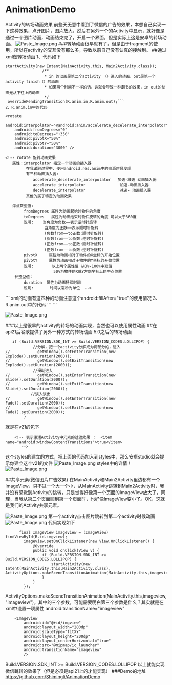# AnimationDemo
Activity的转场动画效果
前些天无意中看到了微信的广告的效果，本想自己实现一下这种效果，点开图片，图片放大，然后在另外一个的Activity中显示，就好像是通过一个图片动画，动画结束完了，开启一个界面，但是实际上这是安卓的转场动画。
![Paste_Image.png](http://upload-images.jianshu.io/upload_images/5363507-c9af3c7a7fd737ab.png?imageMogr2/auto-orient/strip%7CimageView2/2/w/1240)
###转场动画很早就有了，但是由于fragment的使用，所以在activity的交互没有那么多，导致以前自己没有认真的接触到。
##通过xml做转场动画
1、代码如下
```
startActivity(new Intent(MainActivity.this, Main2Activity.class));
                /**
                 * in 的动画是第二个activity （）进入的动画，out是第一个activity finish（）的动画
                 * 如果两个时间不一样的话，这就会导致一种翻书的效果，in out的动画是从下往上的动画
                 */
 overridePendingTransition(R.anim.in,R.anim.out);```
2、R.anim.in中的代码  
```
<?xml version="1.0" encoding="utf-8"?>
<set xmlns:android="http://schemas.android.com/apk/res/android"
     android:fillAfter="false"
    >
   <!--   android:fillAfter="true"主要是在加这一属性的时候必须加在<set>标签这里才起作用
   这一属性在xml中设置使动画保持在播放的最后一帧不起作用
   -->
   <!-- XML中
    alpha
    渐变透明度动画效果
    scale
    渐变尺寸伸缩动画效果
    translate
    画面转换位置移动动画效果
    rotate
    画面转移旋转动画效果-->

   <!-- 0.1透明  1.0完全不透明
          fromAlpha 属性为动画起始时透明度
          toAlpha   属性为动画结束时透明度
            说明:
               0.0表示完全透明
                1.0表示完全不透明
       以上值取0.0-1.0之间的float数据类型的数字
   -->
   <!-- <alpha
        android:fromAlpha="0.1"
        android:toAlpha="1.0"
        android:duration="3000"
        />-->

<!--    <translate
        android:toYDelta="0"
        android:fromYDelta="100%"
        android:duration="1500"/>-->

   <!-- 有三种动画插入器:
    accelerate_decelerate_interpolator  加速-减速 动画插入器
    accelerate_interpolator        加速-动画插入器
    decelerate_interpolator        减速- 动画插入器
    其他的属于特定的动画效果
    浮点型值：
    fromXScale 属性为动画起始时 X坐标上的伸缩尺寸
    toXScale   属性为动画结束时 X坐标上的伸缩尺寸
    fromYScale 属性为动画起始时Y坐标上的伸缩尺寸
    toYScale   属性为动画结束时Y坐标上的伸缩尺寸
    startOffset  属性为从上次动画停多少时间开始执行下个动画

    说明:
    以上四种属性值
    0.0表示收缩到没有
    1.0表示正常无伸缩
    值小于1.0表示收缩
    值大于1.0表示放大
    pivotX     属性为动画相对于物件的X坐标的开始位置
    pivotY     属性为动画相对于物件的Y坐标的开始位置
    说明:
    以上两个属性值 从0%-100%中取值
    50%为物件的X或Y方向坐标上的中点位置
    长整型值：
    duration  属性为动画持续时间
    说明:   时间以毫秒为单位
    布尔型值:
    fillAfter 属性 当设置为true ，该动画转化在动画结束后被应用-->
  <!--  <scale
        android:interpolator="@android:anim/accelerate_decelerate_interpolator"
        android:fromXScale="0.0"
        android:toXScale="1.4"
        android:fromYScale="0.0"
        android:toYScale="1.4"
        android:pivotX="50%"
        android:startOffset="700"
        android:pivotY="50%"
        android:duration="700" />-->

    <rotate
        android:interpolator="@android:anim/accelerate_decelerate_interpolator"
        android:fromDegrees="0"
        android:toDegrees="+350"
        android:pivotX="50%"
        android:pivotY="50%"
        android:duration="3000" />

    <!-- rotate 旋转动画效果
       属性：interpolator 指定一个动画的插入器
             在我试验过程中，使用android.res.anim中的资源时候发现
             有三种动画插入器:
                accelerate_decelerate_interpolator   加速-减速 动画插入器
                accelerate_interpolator               加速-动画插入器
                decelerate_interpolator               减速- 动画插入器
             其他的属于特定的动画效果

       浮点数型值:
            fromDegrees 属性为动画起始时物件的角度
            toDegrees   属性为动画结束时物件旋转的角度 可以大于360度
            说明:    当角度为负数——表示逆时针旋转
                     当角度为正数——表示顺时针旋转
                     (负数from——to正数:顺时针旋转)
                     (负数from——to负数:逆时针旋转)
                     (正数from——to正数:顺时针旋转)
                     (正数from——to负数:逆时针旋转)
            pivotX     属性为动画相对于物件的X坐标的开始位置
            pivotY     属性为动画相对于物件的Y坐标的开始位置
            说明:        以上两个属性值 从0%-100%中取值
                         50%为物件的X或Y方向坐标上的中点位置
        长整型值：
            duration  属性为动画持续时间
            说明:       时间以毫秒为单位  -->
</set>
```
xml的动画有这四种的动画注意这个android:fillAfter="true"的使用情况
3、R.anim.out中的代码
```
<?xml version="1.0" encoding="utf-8"?>
<set xmlns:android="http://schemas.android.com/apk/res/android">
    <translate
        android:duration="5000"
        android:fromYDelta="0"
        android:toYDelta="-100%"/>
</set>
```

![Paste_Image.png](http://upload-images.jianshu.io/upload_images/5363507-890f8aa407adb948.png?imageMogr2/auto-orient/strip%7CimageView2/2/w/1240)

###以上是很早的activity的转场的动画实现，当然也可以使用属性动画
##在api21后谷歌提供了另外一种方式的转场动画
5.0之后的转场动画
```
   if (Build.VERSION.SDK_INT >= Build.VERSION_CODES.LOLLIPOP) {
            //分解，把一个activity分解成为两部分的，进入
//            getWindow().setEnterTransition(new Explode().setDuration(2000));
//            getWindow().setExitTransition(new Explode().setDuration(2000));
            //滑动进入
//            getWindow().setEnterTransition(new Slide().setDuration(2000));
//            getWindow().setExitTransition(new Slide().setDuration(2000));
           //淡入淡出
//            getWindow().setEnterTransition(new Fade().setDuration(2000));
//            getWindow().setExitTransition(new Fade().setDuration(2000));
        }
```
就是在v21的包下
```
    <!-- 表示激活Activity中元素的过渡效果 ：  <item name="android:windowContentTransitions">true</item>
       -->
```
这个styles的建立的方式，把上面的代码加入到styles中，那么安卓studio就会提示你建立这个v21的文件
![Paste_Image.png](http://upload-images.jianshu.io/upload_images/5363507-c66f7fd89878c2ff.png?imageMogr2/auto-orient/strip%7CimageView2/2/w/1240)
styles中的详情！
![Paste_Image.png](http://upload-images.jianshu.io/upload_images/5363507-fb0fd8cba9637c72.png?imageMogr2/auto-orient/strip%7CimageView2/2/w/1240)

##共享元素(微信图片广告效果)
在MainActivity和Main2Activity里边都有一个ImageView，只不过一个大一个小，从MainActivity跳转到Main2Activity时，我并没有感觉到Activity的跳转，只是觉得好像第一个页面的ImageView放大了，同理，当我从第二个页面回到第一个页面时，也好像ImageView变小了。OK，这就是我们的Activity共享元素。

![Paste_Image.png](http://upload-images.jianshu.io/upload_images/5363507-b45037d92f5b3c87.png?imageMogr2/auto-orient/strip%7CimageView2/2/w/1240)
第一个activity点击图片跳转到第二个activity时候动画
![Paste_Image.png](http://upload-images.jianshu.io/upload_images/5363507-12894796adf9780a.png?imageMogr2/auto-orient/strip%7CimageView2/2/w/1240)
代码实现如下
```
      final ImageView imageview = (ImageView) findViewById(R.id.imgview);
        imageview.setOnClickListener(new View.OnClickListener() {
            @Override
            public void onClick(View v) {
                if (Build.VERSION.SDK_INT >= Build.VERSION_CODES.LOLLIPOP) {
                    startActivity(new Intent(MainActivity.this,Main2Activity.class), ActivityOptions.makeSceneTransitionAnimation(MainActivity.this,imageview,"imageview").toBundle());
                }
            }
        });
```
 ActivityOptions.makeSceneTransitionAnimation(MainActivity.this,imageview,"imageview")。其中的三个参数，可能需要明白第三个参数是什么？其实就是在xml中设置一项属性  android:transitionName="imageview"
```
    <ImageView
        android:id="@+id/imgview"
        android:layout_width="200dp"
        android:scaleType="fitXY"
        android:layout_height="200dp"
        android:layout_centerHorizontal="true"
        android:src="@mipmap/ic_launcher"
        android:transitionName="imageview"
        />
```
Build.VERSION.SDK_INT >= Build.VERSION_CODES.LOLLIPOP
以上就能实现微信跳转的效果了（但是必须是api21上的才能实现）
###Demo的地址
https://github.com/Shimingli/AnimationDemo
